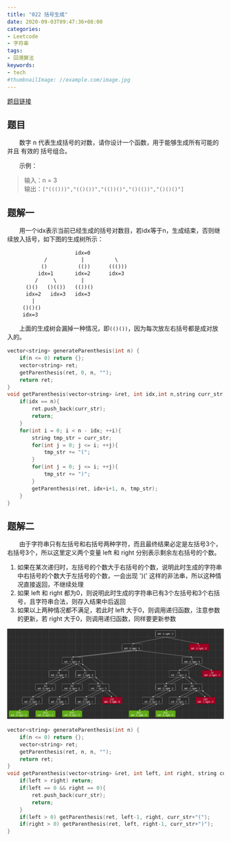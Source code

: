 ```yaml
---
title: "022 括号生成"
date: 2020-09-03T09:47:36+08:00
categories:
- Leetcode
- 字符串
tags:
- 回溯算法
keywords:
- tech
#thumbnailImage: //example.com/image.jpg
---
```

[题目链接](https://leetcode-cn.com/problems/generate-parentheses/)
<!--more-->
## 题目
　　数字 n 代表生成括号的对数，请你设计一个函数，用于能够生成所有可能的并且 有效的 括号组合。

　　示例：
> 输入：n = 3  
输出：`["((()))","(()())","(())()","()(())","()()()"]`

## 题解一
　　用一个idx表示当前已经生成的括号对数目，若idx等于n，生成结束，否则继续放入括号，如下图的生成树所示：
```
                      idx=0
            /           |          \
           ()          (())      ((()))
          idx=1       idx=2      idx=3
         /     \        |
      ()()   ()(())   (())()
      idx=2   idx=3   idx=3
        |
     ()()()
     idx=3
```
　　上面的生成树会漏掉一种情况，即`(()())`，因为每次放左右括号都是成对放入的。

```cpp
vector<string> generateParenthesis(int n) {
    if(n <= 0) return {};
    vector<string> ret;
    getParenthesis(ret, 0, n, "");
    return ret;
}
void getParenthesis(vector<string> &ret, int idx,int n,string curr_str){
    if(idx == n){
        ret.push_back(curr_str);
        return;
    }
    for(int i = 0; i < n - idx; ++i){
        string tmp_str = curr_str;
        for(int j = 0; j <= i; ++j){
            tmp_str += "(";
        }
        for(int j = 0; j <= i; ++j){
            tmp_str += ")";
        }
        getParenthesis(ret, idx+i+1, n, tmp_str);
    }
}
```

## 题解二
　　由于字符串只有左括号和右括号两种字符，而且最终结果必定是左括号3个，右括号3个，所以这里定义两个变量 left 和 right 分别表示剩余左右括号的个数。
1. 如果在某次递归时，左括号的个数大于右括号的个数，说明此时生成的字符串中右括号的个数大于左括号的个数，一会出现 ')(' 这样的非法串，所以这种情况直接返回，不继续处理
2. 如果 left 和 right 都为0，则说明此时生成的字符串已有3个左括号和3个右括号，且字符串合法，则存入结果中后返回
3. 如果以上两种情况都不满足，若此时 left 大于0，则调用递归函数，注意参数的更新，若 right 大于0，则调用递归函数，同样要更新参数

![括号生成](/Leetcode/022/括号生成.png)

```cpp
vector<string> generateParenthesis(int n) {
    if(n <= 0) return {};
    vector<string> ret;
    getParenthesis(ret, n, n, "");
    return ret;
}
void getParenthesis(vector<string> &ret, int left, int right, string curr_str){
    if(left > right) return;
    if(left == 0 && right == 0){
        ret.push_back(curr_str);
        return;
    }
    if(left > 0) getParenthesis(ret, left-1, right, curr_str+"(");
    if(right > 0) getParenthesis(ret, left, right-1, curr_str+")");
}
```